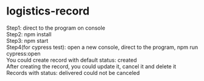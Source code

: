 # logistics-record<br/>
Step1: direct to the program on console<br/>
Step2: npm install<br/>
Step3: npm start<br/>
Step4(for cypress test): open a new console, direct to the program, npm run cypress:open<br/>
You could create record with default status: created<br/>
After creating the record, you could update it, cancel it and delete it<br/>
Records with status: delivered could not be canceled
